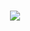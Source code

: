 <h1 align="center">
  <a href="https://git.io/typing-svg">
    <img src="https://readme-typing-svg.herokuapp.com/?lines=Hello👋!;This+is+Zaynab....;Wellcome+to+my+GitHub!&center=true&size=30">
  </a>
</h1>

<!--- ### 🌐 Feel free to reach out with me on [![Linkedin Badge](https://img.shields.io/badge/-LinkedIn-blue?style=flat&logo=Linkedin&logoColor=white)](https://www.linkedin.com/in/zaynabelyan) --->

